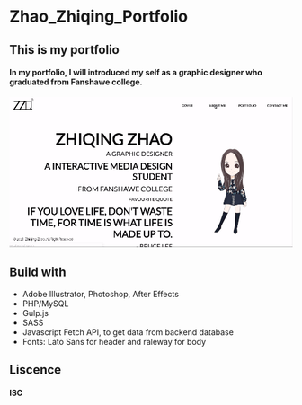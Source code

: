 # Zhao_Zhiqing_Portfolio
## This is my portfolio
#### In my portfolio, I will introduced my self as a graphic designer who graduated from Fanshawe college.
![image](https://github.com/zzhao24/Zhao_Zhiqing_Portfolio/raw/dev.gif/images/home.gif)
## Build with
* Adobe Illustrator, Photoshop, After Effects
* PHP/MySQL
* Gulp.js
* SASS
* Javascript Fetch API, to get data from backend database
* Fonts: Lato Sans for header and raleway for body
## Liscence
#### ISC

